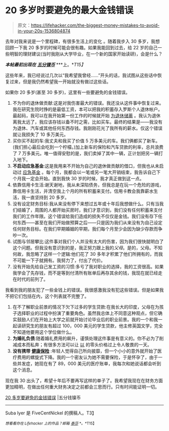 # 20 多岁时要避免的最大金钱错误

> 原文：<https://lifehacker.com/the-biggest-money-mistakes-to-avoid-in-your-20s-1536804874>

去年对我来说是一个里程碑，有很多生活上的变化 。随着我步入 30 多岁，我想回顾一下我 20 多岁的时候可能会很有趣。如果我能回到过去，给 22 岁的自己一些明智的理财建议(当时我刚从大学毕业，在一个新的国家开始读研)，会是什么？



***本帖最初出现在*** [***五分镍币***](http://www.fivecentnickel.com/2014/02/24/money-mistakes-to-avoid-in-your-20s/?WT.qs_osrc=HAC) ***上。**T15】*

这些年来，我已经说过几次以“我希望我曾经……”开头的话，我试图从这些话中恢复过来，但是我仍然希望我一开始就没有做过这些话。

如果你 20 多岁(甚至 30 多岁)，这里有一些要避免的金钱错误。

1.  不为你的退休做贡献:这是对我伤害最大的错误。我还没从这件事中恢复过来。我在研究生院时挣的是最低工资，本可以把我的积蓄存入罗斯个人退休帐户。最起码，我可以在我开始第一份工作的时候就开始 [为退休储蓄](http://www.fivecentnickel.com/2012/11/19/401k-with-no-match-should-you-contribute/) 。我认为退休离我太远了，我应该存钱以备不时之需，比如买车。最终的结果是——我没有为退休、汽车或其他任何东西存钱。我刚刚花光了我所有的薪水。仅这个错误就让我损失了 10 多万美元。
2.  买你买不起的车:我丈夫和我买了价值 5 万多美元的车。我们俩都买了新车。(我们担心最后会吃到一个柠檬。)加上新车的保险和汽车贷款的利率，总共浪费了 7 万多美元。唯一值得安慰的是，我们卖掉了其中一辆，正计划把另一辆打入地下。
3.  **不启动应急基金**:这是我用来不开始为自己的退休做贡献的借口，但我也从未启动过 [应急基金](http://www.fivecentnickel.com/2008/04/14/how-to-build-an-emergency-fund/) 。每个月，我都会以一笔或另一笔大开销结束，我告诉自己下个月我一定会开始。直到我快 30 岁的时候，我才真正做到这一点。
4.  依靠信用卡生活:谢天谢地，我从未深陷债务，但我总是在玩一个危险的游戏，靠信用卡生活，并清空我上个月的所有积蓄来支付。信用卡教会我靠薪水生活，我一直坚持到 20 多岁。
5.  没有设定财务目标:我从来没有停下来想过五年或十年后我想做什么。只有当我们结婚了，周围的人都开始买房时，我们才意识到，我们没有任何积蓄来支付我们的工作年限。这个错误给我们造成的损失不仅仅是金钱。我们没有存下任何东西——甚至在我们开始做预算之后——只是因为我们从来没有为自己设定任何财务目标。在我们早期婚姻的早期，我们每个月至少会因为缺少存款而争吵一次。
6.  试图与邻居攀比:这件事对我们个人并没有太大的伤害，因为我们很快就明白了这个问题。但我没有意识到的是，我正努力跟上我的*父母*。是的，父母。不知何故，我忽略了这样一个逻辑:他们花了 30 多年才积累了他们所拥有的，而我不可能一下子就拥有。我努力了，付出了代价。
7.  没有开始先给自己发工资的习惯:多亏了我对职业的选择，我的工资很高。如果我学会了先存钱，而不是等到付清所有账单后再存其余的钱，我现在就已经走在时代的前列了。

我看到我的朋友犯了一些金钱上的错误。我很感激我没有犯这些错误。但是如果我不把它们包括在内，这个列表就不完整了。

1.  在不了解职业前景的情况下欠下过多的学生贷款:在我长大的印度，父母在为孩子选择职业的过程中扮演了重要角色。虽然我总体上不同意这种观点，但它确实鼓励人们在开始上大学之前就开始讨论毕业后的职业前景。我的一个和我一起读研究生的朋友有超过 100，000 美元的学生贷款，他主修英国文学，完全不知道他要用这个学位做什么。
2.  **为婚礼负债**:随着婚礼费用的飙升，谨慎处理这件事是有意义的。你不必为了削减成本而私奔；有很多方法可以让 [以](http://www.fivecentnickel.com/2010/04/20/planning-your-dream-wedding-on-a-budget/) 的零头价格过上令人敬畏的一天。
3.  **没有携带** [**健康保险**](http://www.fivecentnickel.com/2009/03/18/how-to-save-money-health-insurance-healthcare-gpt/) :年轻人觉得自己所向披靡，但一个小小的意外就开始了医疗费用的螺旋式下降。我的一个密友认为她不需要保险，于是怀孕了，由于一些并发症，她现在有了 89，000 美元的医疗账单，我每次和她说话都会听到这个消息。

现在我 30 出头了，希望十年后不要再写这样的单子了。我希望我现在在财务方面更加精明，在做出任何重大财务决定之前都会三思而行。只有时间能证明一切。

[20 多岁要避免的金钱错误](http://www.fivecentnickel.com/2014/02/24/money-mistakes-to-avoid-in-your-20s/?WT.qs_osrc=HAC) |五分钱镍币

* * *

Suba Iyer 是 FiveCentNickel 的撰稿人。T3】

<small>*想看看你在 Lifehacker 上的作品？邮箱*</small> [<small>*泰莎*</small>](https://mail.google.com/mail/?view=cm&fs=1&tf=1&to=tessa@lifehacker.com) <small>*。*T15】</small>